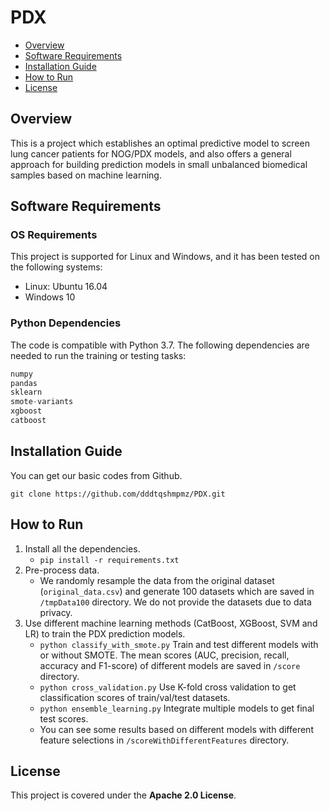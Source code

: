# PDX

- [Overview](#overview)
- [Software Requirements](#software-requirements)
- [Installation Guide](#installation-guide)
- [How to Run](#how-to-run)
- [License](#license)

## Overview

This  is a project which establishes an optimal predictive model to screen lung cancer patients for NOG/PDX models, and also offers a general approach for building prediction models in small unbalanced biomedical samples based on machine learning.

## Software Requirements

### OS Requirements

This project is supported for Linux and Windows, and it has been tested on the following systems:

+ Linux: Ubuntu 16.04
+ Windows 10

### Python Dependencies

The code is compatible with Python 3.7. The following dependencies are needed to run the training or testing tasks:

```python
numpy
pandas
sklearn
smote-variants
xgboost
catboost
```

## Installation Guide

You can get our basic codes from Github.

```
git clone https://github.com/dddtqshmpmz/PDX.git
```

## How to Run

1. Install all the  dependencies.
   + `pip install -r requirements.txt`
2. Pre-process data.
   + We randomly resample the data from the original dataset (`original_data.csv`) and generate 100 datasets which are saved in `/tmpData100` directory. We do not provide the datasets due to data privacy.
3. Use different machine learning methods (CatBoost, XGBoost, SVM and LR) to train the PDX prediction models.
   + `python classify_with_smote.py`  Train and test different models with or without SMOTE. The mean scores (AUC, precision, recall, accuracy and F1-score) of different models are saved in `/score` directory.
   + `python cross_validation.py`  Use K-fold cross validation to get classification scores of train/val/test datasets.
   + `python ensemble_learning.py`  Integrate multiple models to get final test scores.
   + You can see some results based on different models with different feature selections in `/scoreWithDifferentFeatures` directory.

## License

This project is covered under the **Apache 2.0 License**.